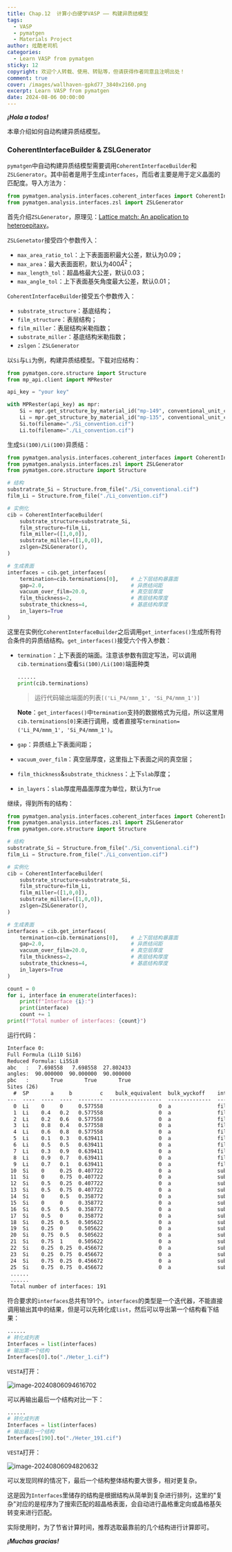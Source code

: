 ```yaml
---
title: Chap.12  计算小白硬学VASP —— 构建异质结模型
tags:
  - VASP
  - pymatgen
  - Materials Project
author: 炫酷老司机
categories:
  - Learn VASP from pymatgen
sticky: 12
copyright: 欢迎个人转载、使用、转贴等，但请获得作者同意且注明出处！
comment: true
cover: /images/wallhaven-gpkd77_3840x2160.png
excerpt: Learn VASP from pymatgen
date: 2024-08-06 00:00:00
---
```



***¡Hola a todos!***

本章介绍如何自动构建异质结模型。

### CoherentInterfaceBuilder & ZSLGenerator

`pymatgen`中自动构建异质结模型需要调用`CoherentInterfaceBuilder`和`ZSLGenerator`。其中前者是用于生成`interfaces`，而后者主要是用于定义晶面的匹配度。导入方法为：

```python
from pymatgen.analysis.interfaces.coherent_interfaces import CoherentInterfaceBuilder
from pymatgen.analysis.interfaces.zsl import ZSLGenerator
```

首先介绍`ZSLGenerator`，原理见：[Lattice match: An application to heteroepitaxy](https://doi.org/10.1063/1.333084)。

`ZSLGenetator`接受四个参数传入：

- `max_area_ratio_tol`：上下表面面积最大公差，默认为0.09；
- `max_area`：最大表面面积，默认为400$Å^2$；
- `max_length_tol`：超晶格最大公差，默认0.03；
- `max_angle_tol`：上下表面基矢角度最大公差，默认0.01；

`CoherentInterfaceBuilder`接受五个参数传入：

- `substrate_structure`：基底结构；
- `film_structure`：表层结构；
- `film_miller`：表层结构米勒指数；
- `substrate_miller`：基底结构米勒指数；
- `zslgen`：`ZSLGenerator`

以`Si`与`Li`为例，构建异质结模型。下载对应结构：

```python
from pymatgen.core.structure import Structure
from mp_api.client import MPRester

api_key = "your key"

with MPRester(api_key) as mpr:
    Si = mpr.get_structure_by_material_id("mp-149", conventional_unit_cell=True)
    Li = mpr.get_structure_by_material_id("mp-135", conventional_unit_cell=True)
    Si.to(filename="./Si_convention.cif")
    Li.to(filename="./Li_convention.cif")
```

生成`Si(100)/Li(100)`异质结：

```python
from pymatgen.analysis.interfaces.coherent_interfaces import CoherentInterfaceBuilder
from pymatgen.analysis.interfaces.zsl import ZSLGenerator
from pymatgen.core.structure import Structure

# 结构
substratrate_Si = Structure.from_file("./Si_conventional.cif")
film_Li = Structure.from_file("./Li_convention.cif")

# 实例化
cib = CoherentInterfaceBuilder(
    substrate_structure=substratrate_Si,
    film_structure=film_Li,
    film_miller=([1,0,0]),
    substrate_miller=([1,0,0]),
    zslgen=ZSLGenerator(),
)

# 生成表面
interfaces = cib.get_interfaces(
    termination=cib.terminations[0], 	# 上下层结构暴露面
    gap=2.0, 							# 异质结间距
    vacuum_over_film=20.0, 				# 真空层厚度
    film_thickness=2, 					# 表层结构厚度
    substrate_thickness=4, 				# 基底结构厚度
    in_layers=True						
)
```

这里在实例化`CoherentInterfaceBuilder`之后调用`get_interfaces()`生成所有符合条件的异质结结构。`get_interfaces()`接受六个传入参数：

- `termination`：上下表面的端面。注意该参数有固定写法，可以调用`cib.terminations`查看`Si(100)/Li(100)`端面种类

  ```python
  ......
  print(cib.terminations)
  ```

  > 运行代码输出端面的列表`[('Li_P4/mmm_1', 'Si_P4/mmm_1')]`

  **Note**：`get_interfaces()`中`termination`支持的数据格式为元组，所以这里用`cib.terminations[0]`来进行调用，或者直接写`termination=('Li_P4/mmm_1', 'Si_P4/mmm_1')`。

- `gap`：异质结上下表面间距；
- `vacuum_over_film`：真空层厚度，这里指上下表面之间的真空层；
- `film_thickness`&`substrate_thickness`：上下`slab`厚度；
- `in_layers`：`slab`厚度用晶面厚度为单位，默认为`True`

继续，得到所有的结构：

```python
from pymatgen.analysis.interfaces.coherent_interfaces import CoherentInterfaceBuilder
from pymatgen.analysis.interfaces.zsl import ZSLGenerator
from pymatgen.core.structure import Structure

# 结构
substratrate_Si = Structure.from_file("./Si_conventional.cif")
film_Li = Structure.from_file("./Li_convention.cif")

# 实例化
cib = CoherentInterfaceBuilder(
    substrate_structure=substratrate_Si,
    film_structure=film_Li,
    film_miller=([1,0,0]),
    substrate_miller=([1,0,0]),
    zslgen=ZSLGenerator(),
)

# 生成表面
interfaces = cib.get_interfaces(
    termination=cib.terminations[0], 	# 上下层结构暴露面
    gap=2.0, 							# 异质结间距
    vacuum_over_film=20.0, 				# 真空层厚度
    film_thickness=2, 					# 表层结构厚度
    substrate_thickness=4, 				# 基底结构厚度
    in_layers=True						
)

count = 0
for i, interface in enumerate(interfaces):
    print(f"Interface {i}:")
    print(interface)
    count += 1
print(f"Total number of interfaces: {count}")
```

运行代码：

```txt
Interface 0:
Full Formula (Li10 Si16)
Reduced Formula: Li5Si8
abc   :   7.698558   7.698558  27.802433
angles:  90.000000  90.000000  90.000000
pbc   :       True       True       True
Sites (26)
  #  SP       a     b         c    bulk_equivalent  bulk_wyckoff    interface_label
---  ----  ----  ----  --------  -----------------  --------------  -----------------
  0  Li    0     0     0.577558                  0  a               film
  1  Li    0.4   0.2   0.577558                  0  a               film
  2  Li    0.2   0.6   0.577558                  0  a               film
  3  Li    0.8   0.4   0.577558                  0  a               film
  4  Li    0.6   0.8   0.577558                  0  a               film
  5  Li    0.1   0.3   0.639411                  0  a               film
  6  Li    0.5   0.5   0.639411                  0  a               film
  7  Li    0.3   0.9   0.639411                  0  a               film
  8  Li    0.9   0.7   0.639411                  0  a               film
  9  Li    0.7   0.1   0.639411                  0  a               film
 10  Si    0     0.25  0.407722                  0  a               substrate
 11  Si    0     0.75  0.407722                  0  a               substrate
 12  Si    0.5   0.25  0.407722                  0  a               substrate
 13  Si    0.5   0.75  0.407722                  0  a               substrate
 14  Si    0     0.5   0.358772                  0  a               substrate
 15  Si    0     0     0.358772                  0  a               substrate
 16  Si    0.5   0.5   0.358772                  0  a               substrate
 17  Si    0.5   0     0.358772                  0  a               substrate
 18  Si    0.25  0.5   0.505622                  0  a               substrate
 19  Si    0.25  0     0.505622                  0  a               substrate
 20  Si    0.75  0.5   0.505622                  0  a               substrate
 21  Si    0.75  1     0.505622                  0  a               substrate
 22  Si    0.25  0.25  0.456672                  0  a               substrate
 23  Si    0.25  0.75  0.456672                  0  a               substrate
 24  Si    0.75  0.25  0.456672                  0  a               substrate
 25  Si    0.75  0.75  0.456672                  0  a               substrate
 ......
 ......
 Total number of interfaces: 191
```

符合要求的`interfaces`总共有191个。`interfaces`的类型是一个迭代器，不能直接调用输出其中的结果，但是可以先转化成`list`，然后可以导出第一个结构看下结果：

```python
......
# 转化成列表
Interfaces = list(interfaces)
# 输出第一个结构
Interfaces[0].to("./Heter_1.cif")
```

`VESTA`打开：

![image-20240806094616702](Learn-VASP-from-pymatgen-12/image-20240806094616702.png)

可以再输出最后一个结构对比一下：

```python
......
# 转化成列表
Interfaces = list(interfaces)
# 输出最后一个结构
Interfaces[190].to("./Heter_191.cif")
```

`VESTA`打开：

![image-20240806094820632](Learn-VASP-from-pymatgen-12/image-20240806094820632.png)

可以发现同样的情况下，最后一个结构整体结构要大很多，相对更复杂。

这是因为`Interfaces`里储存的结构是根据结构从简单到复杂进行排列，这里的"复杂"对应的是程序为了搜索匹配的超晶格表面，会自动进行晶格重定向或晶格基矢转变来进行匹配。

实际使用时，为了节省计算时间，推荐选取最靠前的几个结构进行计算即可。

***¡Muchas gracias!***

